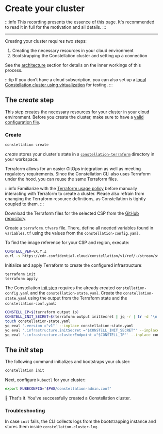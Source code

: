 # Create your cluster

:::info
This recording presents the essence of this page. It's recommended to read it in full for the motivation and all details.
:::

<asciinemaWidget src="/constellation/assets/create-cluster.cast" rows="20" cols="112" idleTimeLimit="3" preload="true" theme="edgeless" />

---

Creating your cluster requires two steps:

1. Creating the necessary resources in your cloud environment
2. Bootstrapping the Constellation cluster and setting up a connection

See the [architecture](../architecture/orchestration.md) section for details on the inner workings of this process.

:::tip
If you don't have a cloud subscription, you can also set up a [local Constellation cluster using virtualization](../getting-started/first-steps-local.md) for testing.
:::

## The *create* step

This step creates the necessary resources for your cluster in your cloud environment.
Before you create the cluster, make sure to have a [valid configuration file](./config.md).

### Create

<tabs groupId="provider">
<tabItem value="cli" label="CLI">

```bash
constellation create
```

*create* stores your cluster's state in a [`constellation-terraform`](../architecture/orchestration.md#cluster-creation-process) directory in your workspace.

</tabItem>
<tabItem value="terraform" label="Terraform">

Terraform allows for an easier GitOps integration as well as meeting regulatory requirements.
Since the Constellation CLI also uses Terraform under the hood, you can reuse the same Terraform files.

:::info
Familiarize with the [Terraform usage policy](../reference/terraform.md) before manually interacting with Terraform to create a cluster.
Please also refrain from changing the Terraform resource definitions, as Constellation is tightly coupled to them.
:::

Download the Terraform files for the selected CSP from the [GitHub repository](https://github.com/edgelesssys/constellation/tree/main/terraform/infrastructure).

Create a `terraform.tfvars` file.
There, define all needed variables found in `variables.tf` using the values from the `constellation-config.yaml`.

To find the image reference for your CSP and region, execute:

```bash
CONSTELL_VER=vX.Y.Z
curl -s https://cdn.confidential.cloud/constellation/v1/ref/-/stream/stable/$CONSTELL_VER/image/info.json | jq
```

Initialize and apply Terraform to create the configured infrastructure:

```bash
terraform init
terraform apply
```

The Constellation [init step](#the-init-step) requires the already created `constellation-config.yaml` and the `constellation-state.yaml`.
Create the `constellation-state.yaml` using the output from the Terraform state and the `constellation-conf.yaml`:

```bash
CONSTELL_IP=$(terraform output ip)
CONSTELL_INIT_SECRET=$(terraform output initSecret | jq -r | tr -d '\n' | base64)
touch constellation-state.yaml
yq eval '.version ="v1"' --inplace constellation-state.yaml
yq eval '.infrastructure.initSecret ="$CONSTELL_INIT_SECRET"' --inplace constellation-state.yaml
yq eval '.infrastructure.clusterEndpoint ="$CONSTELL_IP"' --inplace constellation-state.yaml
```

</tabItem>
</tabs>

## The *init* step

The following command initializes and bootstraps your cluster:

```bash
constellation init
```

Next, configure `kubectl` for your cluster:

```bash
export KUBECONFIG="$PWD/constellation-admin.conf"
```

🏁 That's it. You've successfully created a Constellation cluster.


### Troubleshooting
In case `init` fails, the CLI collects logs from the bootstrapping instance and stores them inside `constellation-cluster.log`.

